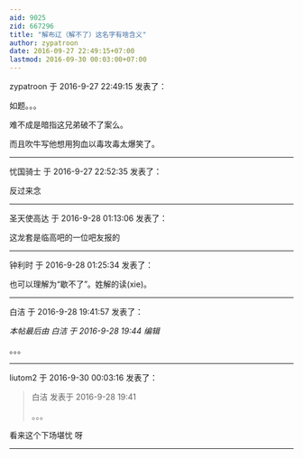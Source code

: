 ```yaml
---
aid: 9025
zid: 667296
title: "解布辽（解不了）这名字有啥含义"
author: zypatroon
date: 2016-09-27 22:49:15+07:00
lastmod: 2016-09-30 00:03:00+07:00
---
```


zypatroon 于 2016-9-27 22:49:15 发表了：

如题。。。

难不成是暗指这兄弟破不了案么。

而且吹牛写他想用狗血以毒攻毒太爆笑了。

---

忧国骑士 于 2016-9-27 22:52:35 发表了：

反过来念

---

圣天使高达 于 2016-9-28 01:13:06 发表了：

这龙套是临高吧的一位吧友报的

---

钟利时 于 2016-9-28 01:25:34 发表了：

也可以理解为“歇不了”。姓解的读(xie)。

---

白洁 于 2016-9-28 19:41:57 发表了：

_本帖最后由 白洁 于 2016-9-28 19:44 编辑_

。。。

---

liutom2 于 2016-9-30 00:03:16 发表了：

> 白洁 发表于 2016-9-28 19:41
>
> 。。。

看来这个下场堪忧 呀

---
